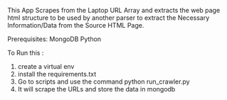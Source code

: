 This App Scrapes from the Laptop URL Array and extracts the web page html structure to be used by another parser to extract the Necessary Information/Data from the Source HTML Page.

Prerequisites:
MongoDB
Python

To Run this :
1. create a virtual env 
2. install the requirements.txt
3. Go to scripts and use the command python run_crawler.py
4. It will scrape the URLs and store the data in mongodb